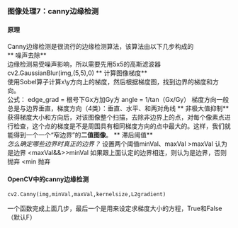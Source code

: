 ﻿### 图像处理7：canny边缘检测
#### 原理
Canny边缘检测是很流行的边缘检测算法，该算法由以下几步构成的  
**  噪声去除**  
边缘检测易受噪声影响，所以需要先用5x5的高斯滤波器  
	cv2.GaussianBlur(img,(5,5),0)
**  计算图像梯度**  
使用Sobel算子计算x\y方向上的梯度，然后根据梯度图，找到边界的梯度和方向。  
	公式：
	edge_grad = 根号下Gx方加Gy方
	angle = 1/tan（Gx/Gy）
梯度方向一般总是与边界垂直，梯度方向（4类）：垂直、水平、和两对角线
**  非极大值抑制**  
获得梯度大小和方向后，对该图像整个扫描，去除非边界上的点，对每个像素点进行检查，这个点的梯度是不是周围具有相同梯度方向的点中最大的。这样，我们就能得到一个一个“窄边界”的**二值图像**。
**  滞后阈值**  
*怎么确定哪些边界时真正的边界？* 
设置两个阈值minVal、maxVal
	>maxVal 认为是边界
	<maxVal&&>>minVal  如果跟上面认定的边界相连，则认为是边界，否则抛弃
	<min 抛弃

#### OpenCV中的canny边缘检测
	cv2.Canny(img,minVal,maxVal,kernelsize,L2gradient)
一个函数完成上面几步，最后一个是用来设定求梯度大小的方程，True和False（默认F）

